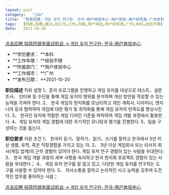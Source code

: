 ```yaml
---
layout:	post
category:	"job"
title:	"网易招聘：게임 유저 연구원- 한국-用户体验中心-用户体验-用户研究类-广州本科经验不限"
tags:	[网易,招聘,面试,找工作,工作,内推,用户体验,用户研究类,广州,本科,经验不限]
date:	2021-10-20
---
```


[点击应聘 投简历就有面试机会 -> 게임 유저 연구원- 한국-用户体验中心](http://mobile.bole.netease.com/bole/boleDetail?id=35740&employeeId=346f03c3cda5f04c&key=all)



- **学历要求： **本科
- **工作年限： **经验不限
- **所属部门： **用户体验中心
- **工作城市： **广州
- **发布日期： **2021-10-20



**职位描述**
직위 설명 
1、혼자 프로그램을 진행하고 게임 유저를 대상으로 테스트、설문 조사、 인터뷰 등 수단을 통해 게임 유저의 행위를 분석하며 개선 방안을 작성할 수 있는 능력을 가져야 한다.
2、 한국 게임의 현지화를 모닝터하고 게인 계획사, 디자이너, 엔지니어 등과 협력하여 게임에 대한 평가 및 최적화를 통해 게임 유저의 만족도를 향상시킨다. 
3、 한국인 유저에 적합한 게임 디자인 기준을 파악하여 게임 개발 과정에서 활용한다.
4、게임 유저의 게임 경험에 대한 주기적인 모니텅과 평가를 진행한다. 
5、팀을 구성하는 것을 돕는다.



**职位要求**
지원 조건
1、 한국어 듣기、말하기、읽기、쓰기를 잘하고 한국에서 3년 이상 생활, 유학, 혹은 직장경험을 가지고 있는 자.
2、 3년 이상 게임회사 또는 리서치 회사(게임 업계)의 근무 경험이 있어야 한다. 게임 유저 연구 경험이 있는 사람을 우대한다;
3、 한국 게임 개발 과정의 세부 사항을 숙지하고 한국 현지화 프로젝트 경험이 있는 사람을 우대한다；
4、 게임 유저 연구를 잘 알고 있고, 다양한 게임 유저를 연구하는 도구를 사용할 수 있어야 한다.
5、 의사소통을 잘하고 논리적인 사고 능력을 갖추며 도전적인 업무를 좋아하는 사람；



[点击应聘 投简历就有面试机会 -> 게임 유저 연구원- 한국-用户体验中心](http://mobile.bole.netease.com/bole/boleDetail?id=35740&employeeId=346f03c3cda5f04c&key=all)